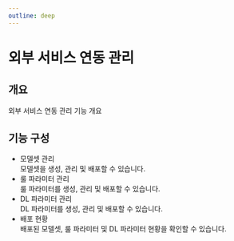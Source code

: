 ```yaml
---
outline: deep
---
```


# 외부 서비스 연동 관리

## 개요
외부 서비스 연동 관리 기능 개요

## 기능 구성

- 모델셋 관리  
  모델셋을 생성, 관리 및 배포할 수 있습니다.
- 룰 파라미터 관리  
  룰 파라미터를 생성, 관리 및 배포할 수 있습니다.
- DL 파라미터 관리  
  DL 파라미터를 생성, 관리 및 배포할 수 있습니다.
- 배포 현황  
  배포된 모델셋, 룰 파라미터 및 DL 파라미터 현황을 확인할 수 있습니다.


